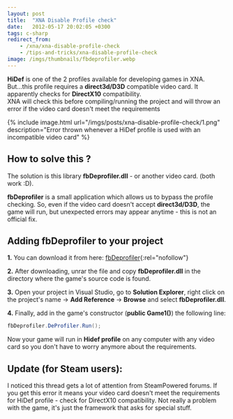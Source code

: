```yaml
---
layout: post
title:  "XNA Disable Profile check"
date:   2012-05-17 20:02:05 +0300
tags: c-sharp
redirect_from: 
    - /xna/xna-disable-profile-check
    - /tips-and-tricks/xna-disable-profile-check
image: /imgs/thumbnails/fbdeprofiler.webp
---
```


**HiDef** is one of the 2 profiles available for developing games in XNA. But...this profile requires a **direct3d/D3D** compatible video card. It apparently checks for **DirectX10** compatibility.  
XNA will check this before compiling/running the project and will throw an error if the video card doesn't meet the requirements

{% include image.html url="/imgs/posts/xna-disable-profile-check/1.png" description="Error thrown whenever a HiDef profile is used with an incompatible video card" %}


## How to solve this ?

The solution is this library **fbDeprofiler.dll** - or another video card. (both work :D).

**fbDeprofiler** is a small application which allows us to bypass the profile checking. So, even if the video card doesn't accept **direct3d/D3D**, the game will run, but unexpected errors may appear anytime - this is not an official fix.

## Adding fbDeprofiler to your project

**1.** You can download it from here: [fbDeprofiler](http://www.2shared.com/file/Ytbepnqt/fbDeprofiler.html "Download fbdeprofiler"){:rel="nofollow"}

**2.** After downloading, unrar the file and copy **fbDeprofiler.dll** in the directory where the game's source code is found.

**3.** Open your project in Visual Studio, go to **Solution Explorer**, right click on the project's name -> **Add Reference** -> **Browse** and select **fbDeprofiler.dll**.

**4.** Finally, add in the game's constructor (**public Game1()**) the following line:

```csharp
fbDeprofiler.DeProfiler.Run();
```

Now your game will run in **Hidef profile** on any computer with any video card so you don't have to worry anymore about the requirements.

## Update (for Steam users):

I noticed this thread gets a lot of attention from SteamPowered forums. If you get this error it means your video card doesn't meet the requirements for HiDef profile - check for DirectX10 compatibility. Not really a problem with the game, it's just the framework that asks for special stuff.
